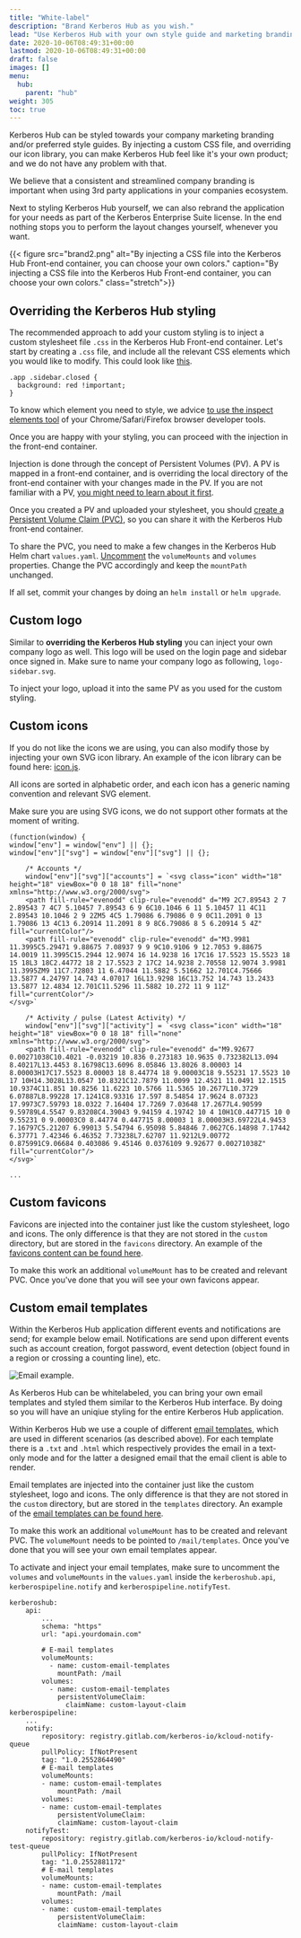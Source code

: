 ```yaml
---
title: "White-label"
description: "Brand Kerberos Hub as you wish."
lead: "Use Kerberos Hub with your own style guide and marketing branding."
date: 2020-10-06T08:49:31+00:00
lastmod: 2020-10-06T08:49:31+00:00
draft: false
images: []
menu:
  hub:
    parent: "hub"
weight: 305
toc: true
---
```


Kerberos Hub can be styled towards your company marketing branding and/or preferred style guides. By injecting a custom CSS file, and overriding our icon library, you can make Kerberos Hub feel like it's your own product; and we do not have any problem with that. 

We believe that a consistent and streamlined company branding is important when using 3rd party applications in your companies ecosystem.

Next to styling Kerberos Hub yourself, we can also rebrand the application for your needs as part of the Kerberos Enterprise Suite license. In the end nothing stops you to perform the layout changes yourself, whenever you want.

{{< figure src="brand2.png" alt="By injecting a CSS file into the Kerberos Hub Front-end container, you can choose your own colors." caption="By injecting a CSS file into the Kerberos Hub Front-end container, you can choose your own colors." class="stretch">}}

## Overriding the Kerberos Hub styling

The recommended approach to add your custom styling is to inject a custom stylesheet file `.css` in the Kerberos Hub Front-end container. Let's start by creating a `.css` file, and include all the relevant CSS elements which you would like to modify. This could look like [this](https://github.com/kerberos-io/hub/blob/master/custom-layout/style.css).

    .app .sidebar.closed {
      background: red !important;
    }

To know which element you need to style, we advice [to use the inspect elements tool](https://developer.chrome.com/docs/devtools/open/#:~:text=When%20you%20want%20to%20inspect,the%20element%20and%20select%20Inspect.&text=Or%20press%20Command%20%2B%20Option%20%2B%20C,%2C%20Linux%2C%20Chrome%20OS) of your Chrome/Safari/Firefox browser developer tools.

Once you are happy with your styling, you can proceed with the injection in the front-end container. 

Injection is done through the concept of Persistent Volumes (PV). A PV is mapped in a front-end container, and is overriding the local directory of the front-end container with your changes made in the PV. If you are not familiar with a PV, [you might need to learn about it first](https://kubernetes.io/docs/concepts/storage/persistent-volumes/#:~:text=A%20PersistentVolume%20(PV)%20is%20a,node%20is%20a%20cluster%20resource.).

Once you created a PV and uploaded your stylesheet, you should [create a Persistent Volume Claim (PVC)](https://github.com/kerberos-io/hub/blob/master/custom-layout/custom-layout-claim.yaml), so you can share it with the Kerberos Hub front-end container.

To share the PVC, you need to make a few changes in the Kerberos Hub Helm chart `values.yaml`. [Uncomment](https://github.com/kerberos-io/hub/blob/master/values.yaml#L210-L224) the `volumeMounts` and `volumes` properties. Change the PVC accordingly and keep the `mountPath` unchanged.

If all set, commit your changes by doing an `helm install` or `helm upgrade`.

## Custom logo

Similar to **overriding the Kerberos Hub styling** you can inject your own company logo as well. This logo will be used on the login page and sidebar once signed in. Make sure to name your company logo as following, `logo-sidebar.svg`. 

To inject your logo, upload it into the same PV as you used for the custom styling.

## Custom icons

If you do not like the icons we are using, you can also modify those by injecting your own SVG icon library. An example of the icon library can be found here: [icon.js](https://github.com/kerberos-io/hub/blob/master/custom-layout/icons.js).

All icons are sorted in alphabetic order, and each icon has a generic naming convention and relevant SVG element. 

Make sure you are using SVG icons, we do not support other formats at the moment of writing.

    (function(window) {
    window["env"] = window["env"] || {};
    window["env"]["svg"] = window["env"]["svg"] || {};
    
        /* Accounts */
        window["env"]["svg"]["accounts"] = `<svg class="icon" width="18" height="18" viewBox="0 0 18 18" fill="none" xmlns="http://www.w3.org/2000/svg">
        <path fill-rule="evenodd" clip-rule="evenodd" d="M9 2C7.89543 2 7 2.89543 7 4C7 5.10457 7.89543 6 9 6C10.1046 6 11 5.10457 11 4C11 2.89543 10.1046 2 9 2ZM5 4C5 1.79086 6.79086 0 9 0C11.2091 0 13 1.79086 13 4C13 6.20914 11.2091 8 9 8C6.79086 8 5 6.20914 5 4Z" fill="currentColor"/>
        <path fill-rule="evenodd" clip-rule="evenodd" d="M3.9981 11.3995C5.29471 9.88675 7.08937 9 9 9C10.9106 9 12.7053 9.88675 14.0019 11.3995C15.2944 12.9074 16 14.9238 16 17C16 17.5523 15.5523 18 15 18L3 18C2.44772 18 2 17.5523 2 17C2 14.9238 2.70558 12.9074 3.9981 11.3995ZM9 11C7.72803 11 6.47044 11.5882 5.51662 12.701C4.75666 13.5877 4.24797 14.743 4.07017 16L13.9298 16C13.752 14.743 13.2433 13.5877 12.4834 12.701C11.5296 11.5882 10.272 11 9 11Z" fill="currentColor"/>
    </svg>`
    
        /* Activity / pulse (Latest Activity) */
        window["env"]["svg"]["activity"] = `<svg class="icon" width="18" height="18" viewBox="0 0 18 18" fill="none" xmlns="http://www.w3.org/2000/svg">
        <path fill-rule="evenodd" clip-rule="evenodd" d="M9.92677 0.00271038C10.4021 -0.03219 10.836 0.273183 10.9635 0.732382L13.094 8.40217L13.4453 8.16798C13.6096 8.05846 13.8026 8.00003 14 8.00003H17C17.5523 8.00003 18 8.44774 18 9.00003C18 9.55231 17.5523 10 17 10H14.3028L13.0547 10.8321C12.7879 11.0099 12.4521 11.0491 12.1515 10.9374C11.851 10.8256 11.6223 10.5766 11.5365 10.2677L10.3729 6.07887L8.99228 17.1241C8.93316 17.597 8.54854 17.9624 8.07323 17.9973C7.59793 18.0322 7.16404 17.7269 7.03648 17.2677L4.90599 9.59789L4.5547 9.83208C4.39043 9.94159 4.19742 10 4 10H1C0.447715 10 0 9.55231 0 9.00003C0 8.44774 0.447715 8.00003 1 8.00003H3.69722L4.9453 7.16797C5.21207 6.99013 5.54794 6.95098 5.84846 7.0627C6.14898 7.17442 6.37771 7.42346 6.46352 7.73238L7.62707 11.9212L9.00772 0.875991C9.06684 0.403086 9.45146 0.0376109 9.92677 0.00271038Z" fill="currentColor"/>
    </svg>`

    ...

## Custom favicons

Favicons are injected into the container just like the custom stylesheet, logo and icons. The only difference is that they are not stored in the `custom` directory, but are stored in the `favicons` directory. An example of the [favicons content can be found here](https://github.com/kerberos-io/hub/tree/master/custom-layout/favicons).

To make this work an additional `volumeMount` has to be created and relevant PVC. Once you've done that you will see your own favicons appear.

## Custom email templates

Within the Kerberos Hub application different events and notifications are send; for example below email. Notifications are send upon different events such as account creation, forgot password, event detection (object found in a region or crossing a counting line), etc.

![Email example](./email-example.png).

As Kerberos Hub can be whitelabeled, you can bring your own email templates and styled them similar to the Kerberos Hub interface. By doing so you will have an uniqiue styling for the entire Kerberos Hub application.

Within Kerberos Hub we use a couple of different [email templates](https://github.com/kerberos-io/hub/tree/master/custom-layout/templates), which are used in different scenarios (as described above). For each template there is a `.txt` and `.html` which respectively provides the email in a text-only mode and for the latter a designed email that the email client is able to render.

Email templates are injected into the container just like the custom stylesheet, logo and icons. The only difference is that they are not stored in the `custom` directory, but are stored in the `templates` directory. An example of the [email templates can be found here](https://github.com/kerberos-io/hub/tree/master/custom-layout/templates).

To make this work an additional `volumeMount` has to be created and relevant PVC. The `volumeMount` needs to be pointed to `/mail/templates`. Once you've done that you will see your own email templates appear.

To activate and inject your email templates, make sure to uncomment the `volumes` and `volumeMounts` in the `values.yaml` inside the `kerberoshub.api`, `kerberospipeline.notify` and `kerberospipeline.notifyTest`.

    kerberoshub:
        api:
            ...
            schema: "https"
            url: "api.yourdomain.com"

            # E-mail templates
            volumeMounts:
              - name: custom-email-templates
                mountPath: /mail
            volumes:
              - name: custom-email-templates
                persistentVolumeClaim:
                  claimName: custom-layout-claim
    kerberospipeline:
        ...
        notify: 
            repository: registry.gitlab.com/kerberos-io/kcloud-notify-queue
            pullPolicy: IfNotPresent
            tag: "1.0.2552864490"
            # E-mail templates
            volumeMounts:
            - name: custom-email-templates
                mountPath: /mail
            volumes:
            - name: custom-email-templates
                persistentVolumeClaim:
                claimName: custom-layout-claim
        notifyTest:
            repository: registry.gitlab.com/kerberos-io/kcloud-notify-test-queue
            pullPolicy: IfNotPresent
            tag: "1.0.2552881172"
            # E-mail templates
            volumeMounts:
            - name: custom-email-templates
                mountPath: /mail
            volumes:
            - name: custom-email-templates
                persistentVolumeClaim:
                claimName: custom-layout-claim
